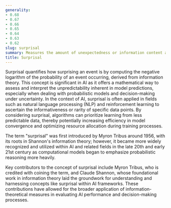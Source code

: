 ```yaml
---
generality:
- 0.68
- 0.67
- 0.66
- 0.65
- 0.64
- 0.63
- 0.62
slug: surprisal
summary: Measures the amount of unexpectedness or information content associated with a specific outcome in a probabilistic event.
title: Surprisal
---
```


Surprisal quantifies how surprising an event is by computing the negative logarithm of the probability of an event occurring, derived from information theory. This concept is significant in AI as it offers a mathematical way to assess and interpret the unpredictability inherent in model predictions, especially when dealing with probabilistic models and decision-making under uncertainty. In the context of AI, surprisal is often applied in fields such as natural language processing (NLP) and reinforcement learning to ascertain the informativeness or rarity of specific data points. By considering surprisal, algorithms can prioritize learning from less predictable data, thereby potentially increasing efficiency in model convergence and optimizing resource allocation during training processes.

The term "surprisal" was first introduced by Myron Tribus around 1956, with its roots in Shannon's information theory; however, it became more widely recognized and utilized within AI and related fields in the late 20th and early 21st century as computational models began to emphasize probabilistic reasoning more heavily.

Key contributors to the concept of surprisal include Myron Tribus, who is credited with coining the term, and Claude Shannon, whose foundational work in information theory laid the groundwork for understanding and harnessing concepts like surprisal within AI frameworks. These contributions have allowed for the broader application of information-theoretical measures in evaluating AI performance and decision-making processes.